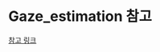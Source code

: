 # Gaze_estimation 참고
[참고 링크](https://github.com/amitt1236/Gaze_estimation?source=post_page-----570d4683fe23--------------------------------)
